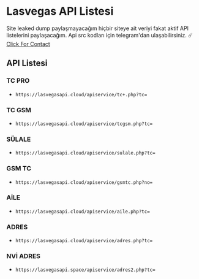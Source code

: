 # Lasvegas API Listesi

Site leaked dump paylaşmayacağım hiçbir siteye ait veriyi fakat aktif API listelerini paylaşacağım. Api src kodları için telegram'dan ulaşabilirsiniz.
☄️ [Click For Contact](https://t.me/tehlikeliadam)<br>

## API Listesi

### TC PRO
- `https://lasvegasapi.cloud/apiservice/tc+.php?tc=`

### TC GSM
- `https://lasvegasapi.cloud/apiservice/tcgsm.php?tc=`

### SÜLALE
- `https://lasvegasapi.cloud/apiservice/sulale.php?tc=`

### GSM TC
- `https://lasvegasapi.cloud/apiservice/gsmtc.php?no=`

### AİLE
- `https://lasvegasapi.cloud/apiservice/aile.php?tc=`

### ADRES
- `https://lasvegasapi.cloud/apiservice/adres.php?tc=`

### NVİ ADRES
- `https://lasvegasapi.space/apiservice/adres2.php?tc=`




